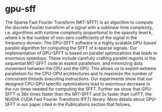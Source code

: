 # gpu-sff
The Sparse Fast Fourier Transform (MIT-SFFT) is an algorithm to compute the discrete Fourier transform of a signal with a sublinear time complexity,  i.e. algorithms with runtime complexity proportional to the sparsity level k,  where k is the number of non-zero coefficients of the signal in the frequency domain. The GPU-SFFT software is a  highly scalable GPU-based parallel algorithm for computing the SFFT of k-sparse signals. Our implementation of GPU-SFFT is based on parallel optimizations that leads to enormous speedups. These include carefully crafting parallel regions in the sequential MIT-SFFT code to exploit parallelism, and minimizing data movement between the CPU and the GPU. This allows us to exploit extreme parallelism for the CPU-GPU architectures and to maximize the number of concurrent threads executing instructions. Our experiments  show that our designed CPU-GPU specific optimizations lead to enormous decrease in the run times needed for computing the SFFT. Further we show that GPU-SFFT is 38x times faster than the MIT-SFFT and 5x faster than cuFFT, the NVIDIA CUDA Fast Fourier Transform (FFT) library. More details about GPU-SFFT in our paper cited in the Publications section that follows.
